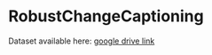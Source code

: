# RobustChangeCaptioning
Dataset available here: [google drive link](https://drive.google.com/drive/u/1/folders/1byl9jeK6wUpQBgw-4EPPO7WjbJSVChXa)
